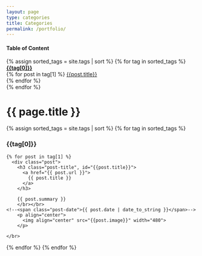 ```yaml
---
layout: page
type: categories
title: Categories
permalink: /portfolio/
---
```


<script>
  input = document.getElementById('output').value
      output = input.split("-")
      window.onload = function(){
      document.getElementById('output').value = output
      }
</script>



<div class="sidebar-left"> 
  <h4> Table of Content </h4>
  {% assign sorted_tags = site.tags | sort %}
    {% for tag in sorted_tags %}
      <a href="#{{tag[0]}}">
        <b>{{tag[0]}}</b>
      </a></br> 
      {% for post in tag[1] %}
      <a href="#{{post.title}}">
        {{post.title}}
      </a></br>
      {% endfor %} 
      </br>  
    {% endfor %}
</div>

<div class="pcontent">
<h1 class="page-title">{{ page.title }}</h1>

<div class="posts">
  {% assign sorted_tags = site.tags | sort %}
    {% for tag in sorted_tags %}
    <h3 id='{{tag[0]}}'> 
      {{tag[0]}} 
    </h3>
    
    
    {% for post in tag[1] %}
      <div class="post">
        <h3 class="post-title", id="{{post.title}}">
          <a href="{{ post.url }}">
            {{ post.title }}
          </a>
        </h3>

        {{ post.summary }} 
        </br></br>
    <!--<span class="post-date">{{ post.date | date_to_string }}</span>-->
        <p align="center">
          <img align="center" src="{{post.image}}" width="480">
        </p>
    
    </br>
  </div>  
    {% endfor %}   
{% endfor %} 
</div>
</div>

<!--
<div class="pagination">
  {% if paginator.next_page %}
    <a class="pagination-item older" href="{{ site.baseurl }}page{{paginator.next_page}}">Older</a>
  {% else %}
    <span class="pagination-item older">Older</span>
  {% endif %}
  {% if paginator.previous_page %}
    {% if paginator.page == 2 %}
      <a class="pagination-item newer" href="{{site.url}}/portfolio/">Newer</a>
    {% else %}
      <a class="pagination-item newer" href="{{ site.baseurl }}page{{paginator.previous_page}}">Newer</a>
    {% endif %}
  {% else %}
    <span class="pagination-item newer">Newer</span>
  {% endif %}
</div>
-->